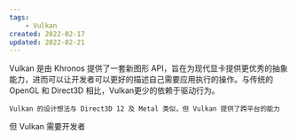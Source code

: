 ```yaml
---
tags:
    - Vulkan
created: 2022-02-17
updated: 2022-02-21
---
```


Vulkan 是由 Khronos 提供了一套新图形 API，旨在为现代显卡提供更优秀的抽象能力，进而可以让开发者可以更好的描述自己需要应用执行的操作。与传统的 OpenGL 和 Direct3D 相比，Vulkan更少的依赖于驱动行为。

```ad-note
Vulkan 的设计想法与 Direct3D 12 及 Metal 类似，但 Vulkan 提供了跨平台的能力
```

但 Vulkan 需要开发者